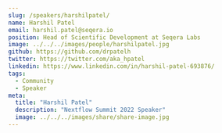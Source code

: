 ```yaml
---
slug: /speakers/harshilpatel/
name: Harshil Patel
email: harshil.patel@seqera.io
position: Head of Scientific Development at Seqera Labs
image: ../../../images/people/harshilpatel.jpg
github: https://github.com/drpatelh
twitter: https://twitter.com/aka_hpatel
linkedin: https://www.linkedin.com/in/harshil-patel-693876/
tags:
  - Community
  - Speaker
meta:
  title: "Harshil Patel"
  description: "Nextflow Summit 2022 Speaker"
  image: ../../../images/share/share-image.jpg
---
```

